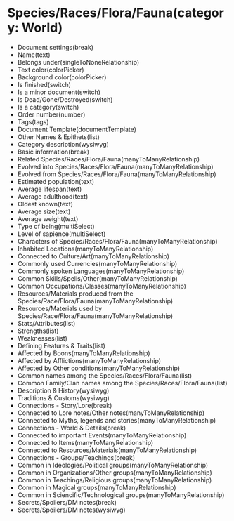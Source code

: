 # Species/Races/Flora/Fauna(category: World)

-   Document settings(break)
-   Name(text)
-   Belongs under(singleToNoneRelationship)
-   Text color(colorPicker)
-   Background color(colorPicker)
-   Is finished(switch)
-   Is a minor document(switch)
-   Is Dead/Gone/Destroyed(switch)
-   Is a category(switch)
-   Order number(number)
-   Tags(tags)
-   Document Template(documentTemplate)
-   Other Names & Epithets(list)
-   Category description(wysiwyg)
-   Basic information(break)
-   Related Species/Races/Flora/Fauna(manyToManyRelationship)
-   Evolved into Species/Races/Flora/Fauna(manyToManyRelationship)
-   Evolved from Species/Races/Flora/Fauna(manyToManyRelationship)
-   Estimated population(text)
-   Average lifespan(text)
-   Average adulthood(text)
-   Oldest known(text)
-   Average size(text)
-   Average weight(text)
-   Type of being(multiSelect)
-   Level of sapience(multiSelect)
-   Characters of Species/Races/Flora/Fauna(manyToManyRelationship)
-   Inhabited Locations(manyToManyRelationship)
-   Connected to Culture/Art(manyToManyRelationship)
-   Commonly used Currencies(manyToManyRelationship)
-   Commonly spoken Languages(manyToManyRelationship)
-   Common Skills/Spells/Other(manyToManyRelationship)
-   Common Occupations/Classes(manyToManyRelationship)
-   Resources/Materials produced from the Species/Race/Flora/Fauna(manyToManyRelationship)
-   Resources/Materials used by Species/Race/Flora/Fauna(manyToManyRelationship)
-   Stats/Attributes(list)
-   Strengths(list)
-   Weaknesses(list)
-   Defining Features & Traits(list)
-   Affected by Boons(manyToManyRelationship)
-   Affected by Afflictions(manyToManyRelationship)
-   Affected by Other conditions(manyToManyRelationship)
-   Common names among the Species/Races/Flora/Fauna(list)
-   Common Family/Clan names among the Species/Races/Flora/Fauna(list)
-   Description & History(wysiwyg)
-   Traditions & Customs(wysiwyg)
-   Connections - Story/Lore(break)
-   Connected to Lore notes/Other notes(manyToManyRelationship)
-   Connected to Myths, legends and stories(manyToManyRelationship)
-   Connections - World & Details(break)
-   Connected to important Events(manyToManyRelationship)
-   Connected to Items(manyToManyRelationship)
-   Connected to Resources/Materials(manyToManyRelationship)
-   Connections - Groups/Teachings(break)
-   Common in Ideologies/Political groups(manyToManyRelationship)
-   Common in Organizations/Other groups(manyToManyRelationship)
-   Common in Teachings/Religious groups(manyToManyRelationship)
-   Common in Magical groups(manyToManyRelationship)
-   Common in Sciencific/Technological groups(manyToManyRelationship)
-   Secrets/Spoilers/DM notes(break)
-   Secrets/Spoilers/DM notes(wysiwyg)
